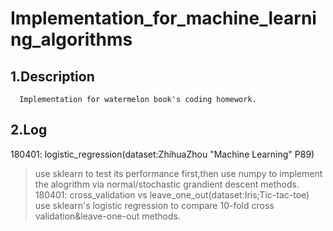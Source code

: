 Implementation_for_machine_learning_algorithms
====
1.Description
----
      Implementation for watermelon book's coding homework.
2.Log
----
180401: logistic_regression(dataset:ZhihuaZhou "Machine Learning" P89)
>use sklearn to test its performance first,then use numpy to implement the alogrithm via normal/stochastic grandient descent methods.
180401: cross_validation vs leave_one_out(dataset:Iris;Tic-tac-toe)
>use sklearn's logistic regression to compare 10-fold cross validation&leave-one-out methods.
